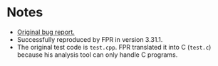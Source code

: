 # Notes
- [Original bug report.](https://sqlite.org/forum/info/373fe506fa332617)
- Successfully reproduced by FPR in version 3.31.1.
- The original test code is `test.cpp`. FPR translated it into C (`test.c`) because his analysis tool can only handle C programs.
